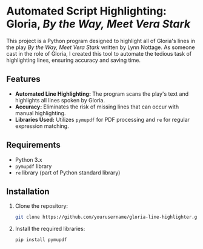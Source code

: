 # Automated Script Highlighting: Gloria, *By the Way, Meet Vera Stark*

This project is a Python program designed to highlight all of Gloria's lines in the play *By the Way, Meet Vera Stark* written by Lynn Nottage. As someone cast in the role of Gloria, I created this tool to automate the tedious task of highlighting lines, ensuring accuracy and saving time.

## Features

- **Automated Line Highlighting:** The program scans the play's text and highlights all lines spoken by Gloria.
- **Accuracy:** Eliminates the risk of missing lines that can occur with manual highlighting.
- **Libraries Used:** Utilizes `pymupdf` for PDF processing and `re` for regular expression matching.

## Requirements

- Python 3.x
- `pymupdf` library
- `re` library (part of Python standard library)

## Installation

1. Clone the repository:
   ```bash
   git clone https://github.com/yourusername/gloria-line-highlighter.git
   ```
2. Install the required libraries:
   ```bash
   pip install pymupdf
   ```
